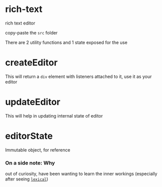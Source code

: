 # rich-text

rich text editor

copy-paste the `src` folder

There are 2 utility functions and 1 state exposed for the use

# createEditor

This will return a `div` element with listeners attached to it, use it as your editor

# updateEditor

This will help in updating internal state of editor

# editorState

Immutable object, for reference

### On a side note: Why

out of curiosity, have been wanting to learn the inner workings (especially after seeing [`lexical`](https://github.com/facebook/lexical))
